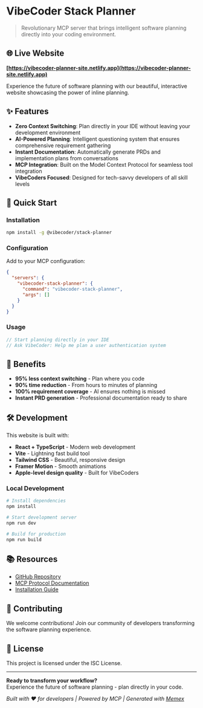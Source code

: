 # VibeCoder Stack Planner

> Revolutionary MCP server that brings intelligent software planning directly into your coding environment.

## 🌐 Live Website

**[https://vibecoder-planner-site.netlify.app](https://vibecoder-planner-site.netlify.app)**

Experience the future of software planning with our beautiful, interactive website showcasing the power of inline planning.

## ✨ Features

- **Zero Context Switching**: Plan directly in your IDE without leaving your development environment
- **AI-Powered Planning**: Intelligent questioning system that ensures comprehensive requirement gathering
- **Instant Documentation**: Automatically generate PRDs and implementation plans from conversations
- **MCP Integration**: Built on the Model Context Protocol for seamless tool integration
- **VibeCoders Focused**: Designed for tech-savvy developers of all skill levels

## 🚀 Quick Start

### Installation

```bash
npm install -g @vibecoder/stack-planner
```

### Configuration

Add to your MCP configuration:

```json
{
  "servers": {
    "vibecoder-stack-planner": {
      "command": "vibecoder-stack-planner",
      "args": []
    }
  }
}
```

### Usage

```typescript
// Start planning directly in your IDE
// Ask VibeCoder: Help me plan a user authentication system
```

## 🎯 Benefits

- **95% less context switching** - Plan where you code
- **90% time reduction** - From hours to minutes of planning
- **100% requirement coverage** - AI ensures nothing is missed
- **Instant PRD generation** - Professional documentation ready to share

## 🛠️ Development

This website is built with:

- **React + TypeScript** - Modern web development
- **Vite** - Lightning fast build tool
- **Tailwind CSS** - Beautiful, responsive design
- **Framer Motion** - Smooth animations
- **Apple-level design quality** - Built for VibeCoders

### Local Development

```bash
# Install dependencies
npm install

# Start development server
npm run dev

# Build for production
npm run build
```

## 📚 Resources

- [GitHub Repository](https://github.com/crazyrabbitLTC/mcp-vibecoder)
- [MCP Protocol Documentation](https://modelcontextprotocol.io/)
- [Installation Guide](https://github.com/crazyrabbitLTC/mcp-vibecoder#readme)

## 🤝 Contributing

We welcome contributions! Join our community of developers transforming the software planning experience.

## 📄 License

This project is licensed under the ISC License.

---

**Ready to transform your workflow?**  
Experience the future of software planning - plan directly in your code.

*Built with ❤️ for developers | Powered by MCP | Generated with [Memex](https://memex.tech)*
